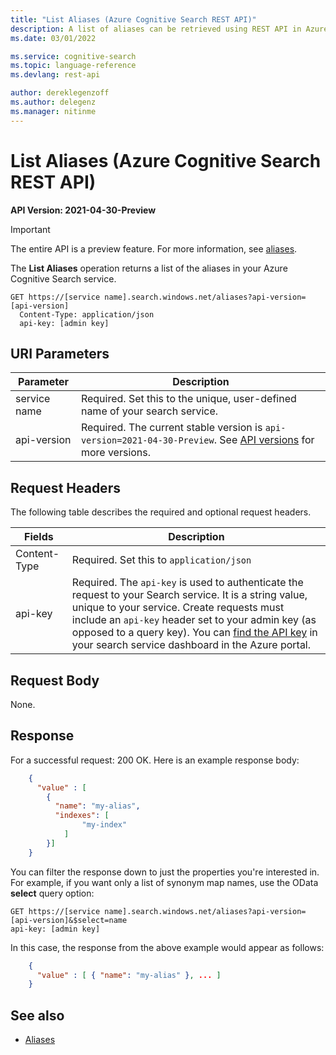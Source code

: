 ```yaml
---
title: "List Aliases (Azure Cognitive Search REST API)"
description: A list of aliases can be retrieved using REST API in Azure Cognitive Search
ms.date: 03/01/2022

ms.service: cognitive-search
ms.topic: language-reference
ms.devlang: rest-api

author: dereklegenzoff
ms.author: delegenz
ms.manager: nitinme
---
```

# List Aliases (Azure Cognitive Search REST API)

**API Version: 2021-04-30-Preview**

> [!Important]
> The entire API is a preview feature. For more information, see [aliases]().

The **List Aliases** operation returns a list of the aliases in your Azure Cognitive Search service.  

```http
GET https://[service name].search.windows.net/aliases?api-version=[api-version]      
  Content-Type: application/json  
  api-key: [admin key]  
```  

## URI Parameters

| Parameter	  | Description  | 
|-------------|--------------|
| service name | Required. Set this to the unique, user-defined name of your search service. |
| api-version | Required. The current stable version is `api-version=2021-04-30-Preview`. See [API versions](../search-service-api-versions.md) for more versions.|

## Request Headers

 The following table describes the required and optional request headers.  

|Fields              |Description      |  
|--------------------|-----------------|  
|Content-Type|Required. Set this to `application/json`|  
|api-key|Required. The `api-key` is used to authenticate the request to your Search service. It is a string value, unique to your service. Create requests must include an `api-key` header set to your admin key (as opposed to a query key). You can [find the API key](/azure/search/search-security-api-keys#find-existing-keys) in your search service dashboard in the Azure portal.|  

## Request Body  
 None.  

## Response  
For a successful request: 200 OK. Here is an example response body:  

```json
    {  
      "value" : [  
        {  
          "name": "my-alias",  
          "indexes": [
                "my-index"
            ]
        }]  
    }  
```  

 You can filter the response down to just the properties you're interested in. For example, if you want only a list of synonym map names, use the OData **select** query option:  

```http
GET https://[service name].search.windows.net/aliases?api-version=[api-version]&$select=name
api-key: [admin key]  
```  

 In this case, the response from the above example would appear as follows:  

```json  
    {  
      "value" : [ { "name": "my-alias" }, ... ]  
    }  
```

## See also  

+ [Aliases]()